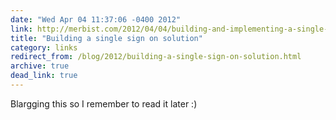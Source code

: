 ```yaml
---
date: "Wed Apr 04 11:37:06 -0400 2012"
link: http://merbist.com/2012/04/04/building-and-implementing-a-single-sign-on-solution/
title: "Building a single sign on solution"
category: links
redirect_from: /blog/2012/building-a-single-sign-on-solution.html
archive: true
dead_link: true
---
```


Blargging this so I remember to read it later :)
